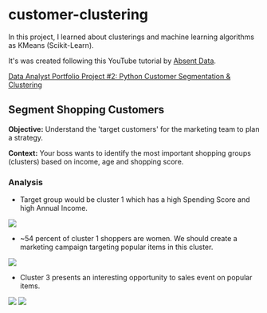 # customer-clustering

In this project, I learned about clusterings and machine learning algorithms as KMeans (Scikit-Learn).

It's was created following this YouTube tutorial by [Absent Data](https://www.youtube.com/@absentdata).

[Data Analyst Portfolio Project #2: Python Customer Segmentation & Clustering](https://www.youtube.com/watch?v=iwUli5gIcU0)

## Segment Shopping Customers
<b>Objective:</b> Understand the 'target customers' for the marketing team to plan a strategy.

<b>Context:</b> Your boss wants to identify the most important shopping groups (clusters) based on income, age and shopping score.

### Analysis

- Target group would be cluster 1 which has a high Spending Score and high Annual Income.
<img src="https://user-images.githubusercontent.com/81250968/231444960-c8d54371-b618-4f5c-bb06-9940d506fb23.png"/>

- ~54 percent of cluster 1 shoppers are women. We should create a marketing campaign targeting popular items in this cluster.
<img src="https://user-images.githubusercontent.com/81250968/231444965-b3b8eb58-5865-4577-93cc-ad6b78619a64.png"/>

- Cluster 3 presents an interesting opportunity to sales event on popular items.
<img src="https://user-images.githubusercontent.com/81250968/231444963-b1160bf1-2aad-487b-b27d-8d693252a4b8.png"/>

<img src="https://user-images.githubusercontent.com/81250968/231443148-8655f679-9a8e-46eb-b34e-a1baf689de1e.png"/>



